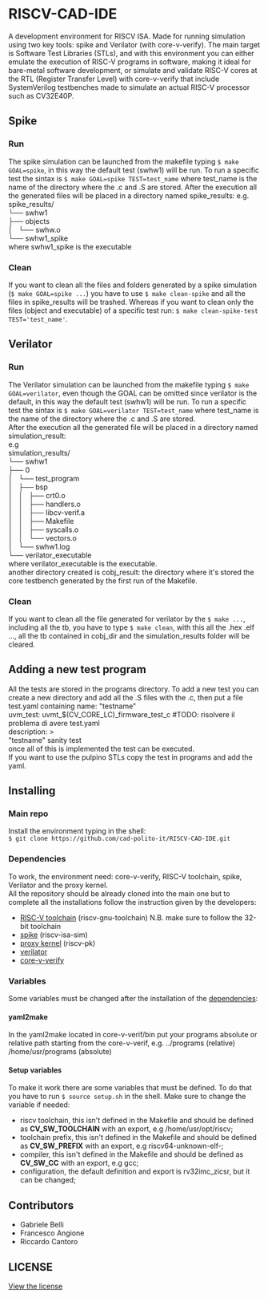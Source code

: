 # RISCV-CAD-IDE

A development environment for RISCV ISA. Made for running simulation using two key tools: spike and Verilator (with core-v-verify).
The main target is Software Test Libraries (STLs), and with this environment you can either emulate the execution of RISC-V programs in software, making it ideal for bare-metal software development, or simulate and validate RISC-V cores at the RTL (Register Transfer Level) with core-v-verify that include SystemVerilog testbenches made to simulate an actual RISC-V processor such as CV32E40P.

## Spike

### Run

The spike simulation can be launched from the makefile typing `$ make GOAL=spike`, in this way the default test (swhw1) will be run. To run a specific test the sintax is `$ make GOAL=spike TEST=test_name` where test_name is the name of the directory where the .c and .S are stored.
After the execution all the generated files will be placed in a directory named spike_results:
e.g.
spike_results/  
└── swhw1  
    ├── objects  
    │   └── swhw.o  
    └── swhw1_spike  
where swhw1_spike is the executable

### Clean

If you want to clean all the files and folders generated by a spike simulation (`$ make GOAL=spike ...`) you have to use `$ make clean-spike` and all the files in spike_results will be trashed. Whereas if you want to clean only the files (object and executable) of a specific test run: `$ make clean-spike-test TEST='test_name'`.

## Verilator

### Run

The Verilator simulation can be launched from the makefile typing `$ make GOAL=verilator`, even though the GOAL can be omitted since verilator is the default, in this way the default test (swhw1) will be run. To run a specific test the sintax is `$ make GOAL=verilator TEST=test_name` where test_name is the name of the directory where the .c and .S are stored.  
After the execution all the generated file will be placed in a directory named simulation_result:  
e.g  
simulation_results/  
└── swhw1  
    ├── 0  
    │   └── test_program  
    │       ├── bsp  
    │       │   ├── crt0.o  
    │       │   ├── handlers.o  
    │       │   ├── libcv-verif.a  
    │       │   ├── Makefile  
    │       │   ├── syscalls.o  
    │       │   └── vectors.o  
    │       └── swhw1.log  
    └── verilator_executable  
where verilator_executable is the executable.  
another directory created is cobj_result: the directory where it's stored the core testbench generated by the first run of the Makefile.  

### Clean

If you want to clean all the file generated for verilator by the `$ make ...`, including all the tb, you have to type `$ make clean`, with this all the .hex .elf ..., all the tb contained in cobj_dir and the simulation_results folder will be cleared.

## Adding a new test program

All the tests are stored in the programs directory. To add a new test you can create a new directory and add all the .S files with the .c, then put a file test.yaml containing   name: "testname"  
uvm_test: uvmt_$(CV_CORE_LC)_firmware_test_c                #TODO: risolvere il problema di avere test.yaml  
description: >  
    "testname" sanity test  
once all of this is implemented the test can be executed.  
If you want to use the pulpino STLs copy the test in programs and add the yaml.

## Installing

### Main repo

Install the environment typing in the shell:  
`$ git clone https://github.com/cad-polito-it/RISCV-CAD-IDE.git`

### Dependencies

To work, the environment need: core-v-verify, RISC-V toolchain, spike, Verilator and the proxy kernel.  
All the repository should be already cloned into the main one but to complete all the installations follow the instruction given by the developers:

* [RISC-V toolchain](https://github.com/riscv-collab/riscv-gnu-toolchain.git) (riscv-gnu-toolchain) N.B. make sure to follow the 32-bit toolchain
* [spike](https://github.com/riscv-software-src/riscv-isa-sim) (riscv-isa-sim)
* [proxy kernel](https://github.com/riscv-software-src/riscv-pk) (riscv-pk)
* [verilator](https://verilator.org/guide/latest/install.html)
* [core-v-verify](https://docs.openhwgroup.org/projects/core-v-verif/en/latest/quick_start.html)

### Variables

Some variables must be changed after the installation of the [dependencies](#dependencies):

#### yaml2make

In the yaml2make located in core-v-verif/bin put your programs absolute or relative path starting from the core-v-verif, e.g. ../programs (relative) /home/usr/programs (absolute)

#### Setup variables

To make it work there are some variables that must be defined. To do that you have to run `$ source setup.sh` in the shell.
Make sure to change the variable if needed:
<br>

* riscv toolchain, this isn't defined in the Makefile and should be defined as **CV_SW_TOOLCHAIN** with an export, e.g /home/usr/opt/riscv;
* toolchain prefix, this isn't defined in the Makefile and should be defined as **CV_SW_PREFIX** with an export, e.g riscv64-unknown-elf-;
* compiler, this isn't defined in the Makefile and should be defined as **CV_SW_CC** with an export, e.g gcc;
* configuration, the default definition and export is rv32imc_zicsr, but it can be changed;


## Contributors

* Gabriele Belli
* Francesco Angione
* Riccardo Cantoro

## LICENSE

[View the license](LICENSE)
